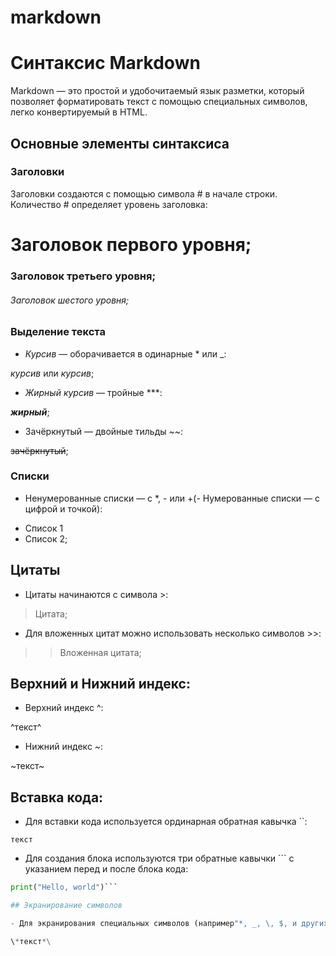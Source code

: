 # markdown
# Синтаксис Markdown

Markdown — это простой и удобочитаемый язык разметки, который позволяет форматировать текст с помощью специальных символов, легко конвертируемый в HTML.

## Основные элементы синтаксиса

### Заголовки
Заголовки создаются с помощью символа # в начале строки. Количество # определяет уровень заголовка:

# Заголовок первого уровня;


### Заголовок третьего уровня;


###### Заголовок шестого уровня;


### Выделение текста
- *Курсив* — оборачивается в одинарные * или _:

*курсив* или _курсив_;

- *Жирный курсив* — тройные ***:

***жирный***;

- Зачёркнутый — двойные тильды ~~:

~~зачёркнутый~~;

### Списки
- Ненумерованные списки — с *, - или +(- Нумерованные списки — с цифрой и точкой):

+ Список 1
+ Список 2;

## Цитаты
- Цитаты начинаются с символа >:
> Цитата;

- Для вложенных цитат можно использовать несколько символов >>:

>> Вложенная цитата;

## Верхний и Нижний индекс: 

- Верхний индекс ^:

^текст^

- Нижний индекс ~:

~текст~

## Вставка кода:

- Для вставки кода используется ординарная обратная кавычка ``:

`текст`

- Для создания блока используются три обратные кавычки ``` с указанием перед и после блока кода:

```python
print("Hello, world")```

## Экранирование символов

- Для экранирования специальных символов (например"*, _, \, $, и других" ) используется \:

\*текст*\




